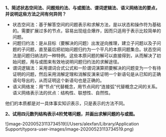 **1、简述状态空间法、问题规约法、与或图法、谓词逻辑法、语义网络法的要点，并说明这些方法之间有何异同？**

- 状态空间法：基于解答空间的问题表示和求解方法，是以状态和操作符为基础的。需要扩展过多的节点，容易出现组合爆炸，因而只适用于表示比较简单的问题。
- 问题归约法：是从目标（要解决的问题）出发逆向推理，建立子问题以及子问题的子问题，直至最后把初始问题归约为一个平凡的本原问题集合。状态空间法是问题归纳法的一种特例。这些本原问题的解可以直接得到，从而解决了初始问题，用与或图来有效地说明问题归约法的求解途径。
- 谓词逻辑法：采用谓词合式公式和一阶谓词演算把要解决的问题变为一个有待证明的问题，然后采用消解定理和消解反演来证明一个新语句是从已知的正确语句导出的，从而证明这个新语句也是正确的。
- 语义网络发：用“节点”代替概念，用节点间的“连接弧”代替概念之间的关系。语义网络表示法的优点：结构性、联想性、自然性。

他们的本质都是对一具体事实知识表示，只是表示的方法不同。



**2、试用四元数列结构表示4阶梵塔问题，并画出求解问题的与或图。**

![image-20200523113734519](/Users/alexfan/Library/Application Support/typora-user-images/image-20200523113734519.png)

